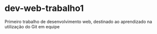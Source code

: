# dev-web-trabalho1
Primeiro trabalho de desenvolvimento web, destinado ao aprendizado na utilização do Git em equipe
